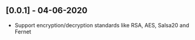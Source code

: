 ## [0.0.1] - 04-06-2020

* Support encryption/decryption standards like RSA, AES, Salsa20 and Fernet